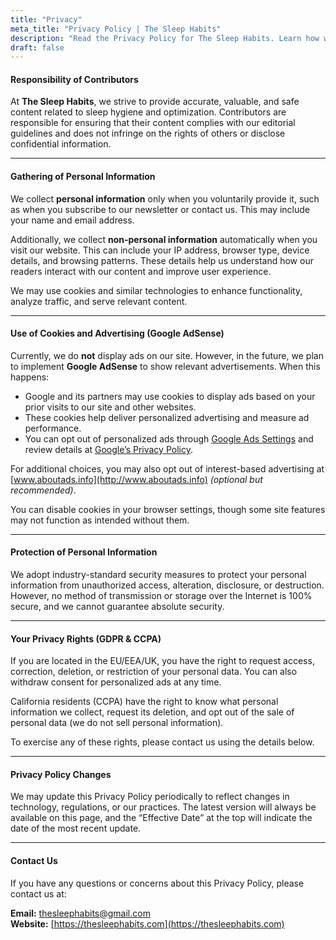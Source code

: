 ```yaml
---
title: "Privacy"
meta_title: "Privacy Policy | The Sleep Habits"
description: "Read the Privacy Policy for The Sleep Habits. Learn how we collect, use, and protect your data, including information about cookies, Google AdSense, and your privacy rights."
draft: false
---
```


#### Responsibility of Contributors

At **The Sleep Habits**, we strive to provide accurate, valuable, and safe content related to sleep hygiene and optimization. Contributors are responsible for ensuring that their content complies with our editorial guidelines and does not infringe on the rights of others or disclose confidential information.

---

#### Gathering of Personal Information

We collect **personal information** only when you voluntarily provide it, such as when you subscribe to our newsletter or contact us. This may include your name and email address.

Additionally, we collect **non-personal information** automatically when you visit our website. This can include your IP address, browser type, device details, and browsing patterns. These details help us understand how our readers interact with our content and improve user experience.

We may use cookies and similar technologies to enhance functionality, analyze traffic, and serve relevant content.

---

#### Use of Cookies and Advertising (Google AdSense)

Currently, we do **not** display ads on our site. However, in the future, we plan to implement **Google AdSense** to show relevant advertisements. When this happens:

- Google and its partners may use cookies to display ads based on your prior visits to our site and other websites.
- These cookies help deliver personalized advertising and measure ad performance.
- You can opt out of personalized ads through [Google Ads Settings](https://www.google.com/settings/ads) and review details at [Google’s Privacy Policy](https://policies.google.com/technologies/ads).

For additional choices, you may also opt out of interest-based advertising at [www.aboutads.info](http://www.aboutads.info) *(optional but recommended)*.

You can disable cookies in your browser settings, though some site features may not function as intended without them.

---

#### Protection of Personal Information

We adopt industry-standard security measures to protect your personal information from unauthorized access, alteration, disclosure, or destruction. However, no method of transmission or storage over the Internet is 100% secure, and we cannot guarantee absolute security.

---

#### Your Privacy Rights (GDPR & CCPA)

If you are located in the EU/EEA/UK, you have the right to request access, correction, deletion, or restriction of your personal data. You can also withdraw consent for personalized ads at any time.

California residents (CCPA) have the right to know what personal information we collect, request its deletion, and opt out of the sale of personal data (we do not sell personal information).

To exercise any of these rights, please contact us using the details below.

---

#### Privacy Policy Changes

We may update this Privacy Policy periodically to reflect changes in technology, regulations, or our practices. The latest version will always be available on this page, and the “Effective Date” at the top will indicate the date of the most recent update.

---

#### Contact Us

If you have any questions or concerns about this Privacy Policy, please contact us at:

**Email:** thesleephabits@gmail.com  
**Website:** [https://thesleephabits.com](https://thesleephabits.com)
